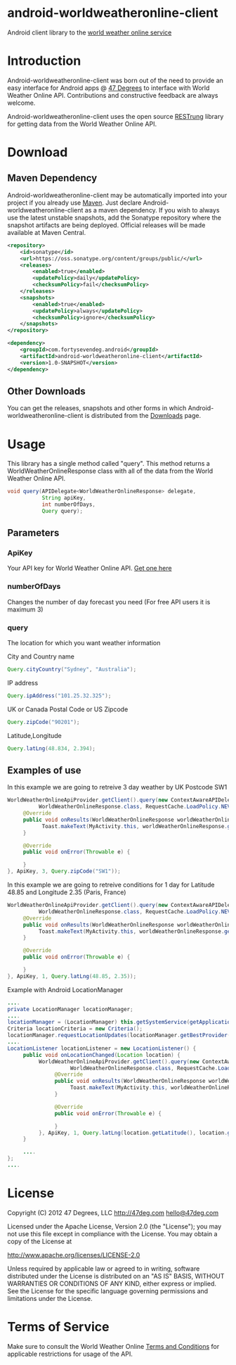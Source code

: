 android-worldweatheronline-client
=================================

Android client library to the [world weather online service](http://www.worldweatheronline.com/free-weather-feed.aspx)

# Introduction

Android-worldweatheronline-client was born out of the need to provide an easy interface for Android apps @ [47 Degrees](http://47deg.com) to interface with World Weather Online API. Contributions and constructive feedback are always welcome.

Android-worldweatheronline-client uses the open source [RESTrung](https://github.com/47deg/restrung) library for getting data from the World Weather Online API.

# Download

## Maven Dependency

Android-worldweatheronline-client may be automatically imported into your project if you already use [Maven](http://maven.apache.org/). Just declare Android-worldweatheronline-client as a maven dependency.
If you wish to always use the latest unstable snapshots, add the Sonatype repository where the snapshot artifacts are being deployed.
Official releases will be made available at Maven Central.

```xml
<repository>
    <id>sonatype</id>
    <url>https://oss.sonatype.org/content/groups/public/</url>
    <releases>
        <enabled>true</enabled>
        <updatePolicy>daily</updatePolicy>
        <checksumPolicy>fail</checksumPolicy>
    </releases>
    <snapshots>
        <enabled>true</enabled>
        <updatePolicy>always</updatePolicy>
        <checksumPolicy>ignore</checksumPolicy>
    </snapshots>
</repository>

<dependency>
    <groupId>com.fortysevendeg.android</groupId>
    <artifactId>android-worldweatheronline-client</artifactId>
    <version>1.0-SNAPSHOT</version>
</dependency>
```
## Other Downloads

You can get the releases, snapshots and other forms in which Android-worldweatheronline-client is distributed from the [Downloads](https://github.com/47deg/android-worldweatheronline-client/downloads) page.

# Usage

This library has a single method called "query". This method returns a WorldWeatherOnlineResponse class with all of the data from the World Weather Online API.

```java
void query(APIDelegate<WorldWeatherOnlineResponse> delegate,
           String apiKey,
           int numberOfDays,
           Query query);
```

## Parameters

### ApiKey

Your API key for World Weather Online API. [Get one here](http://www.worldweatheronline.com/register.aspx)

### numberOfDays

Changes the number of day forecast you need (For free API users it is maximum 3)

### query

 The location for which you want weather information

City and Country name
 ```java
Query.cityCountry("Sydney", "Australia");
```

IP address
```java
Query.ipAddress("101.25.32.325");
```

UK or Canada Postal Code or US Zipcode
```java
Query.zipCode("90201");
```

Latitude,Longitude
```java
Query.latLng(48.834, 2.394);
```

## Examples of use

In this example we are going to retreive 3 day weather by UK Postcode SW1

```java
WorldWeatherOnlineApiProvider.getClient().query(new ContextAwareAPIDelegate<WorldWeatherOnlineResponse>(MyActivity.this,
          WorldWeatherOnlineResponse.class, RequestCache.LoadPolicy.NEVER, RequestCache.StoragePolicy.DISABLED) {
     @Override
     public void onResults(WorldWeatherOnlineResponse worldWeatherOnlineResponse) {
           Toast.makeText(MyActivity.this, worldWeatherOnlineResponse.getData().getCurrentConditionList().get(0).getWeatherDesc().get(0).getValue(), Toast.LENGTH_LONG).show();
     }

     @Override
     public void onError(Throwable e) {

     }
}, ApiKey, 3, Query.zipCode("SW1"));
```

In this example we are going to retreive conditions for 1 day for Latitude 48.85 and Longitude 2.35 (Paris, France)

```java
WorldWeatherOnlineApiProvider.getClient().query(new ContextAwareAPIDelegate<WorldWeatherOnlineResponse>(MyActivity.this,
          WorldWeatherOnlineResponse.class, RequestCache.LoadPolicy.NEVER, RequestCache.StoragePolicy.DISABLED) {
     @Override
     public void onResults(WorldWeatherOnlineResponse worldWeatherOnlineResponse) {
          Toast.makeText(MyActivity.this, worldWeatherOnlineResponse.getData().getCurrentConditionList().get(0).getWeatherDesc().get(0).getValue(), Toast.LENGTH_LONG).show();
     }

     @Override
     public void onError(Throwable e) {

     }
}, ApiKey, 1, Query.latLng(48.85, 2.35));
```

Example with Android LocationManager

```java
....
private LocationManager locationManager;
....
locationManager = (LocationManager) this.getSystemService(getApplicationContext().LOCATION_SERVICE);
Criteria locationCriteria = new Criteria();
locationManager.requestLocationUpdates(locationManager.getBestProvider(locationCriteria, true), 0, 20, locationListener);
....
LocationListener locationListener = new LocationListener() {
     public void onLocationChanged(Location location) {
          WorldWeatherOnlineApiProvider.getClient().query(new ContextAwareAPIDelegate<WorldWeatherOnlineResponse>(MyActivity.this,
                    WorldWeatherOnlineResponse.class, RequestCache.LoadPolicy.NEVER, RequestCache.StoragePolicy.DISABLED) {
               @Override
               public void onResults(WorldWeatherOnlineResponse worldWeatherOnlineResponse) {
                    Toast.makeText(MyActivity.this, worldWeatherOnlineResponse.getData().getCurrentConditionList().get(0).getWeatherDesc().get(0).getValue(), Toast.LENGTH_LONG).show();
               }

               @Override
               public void onError(Throwable e) {

               }
          }, ApiKey, 1, Query.latLng(location.getLatitude(), location.getLongitude()));
     }

     ....
};
....
```


# License

Copyright (C) 2012 47 Degrees, LLC
http://47deg.com
hello@47deg.com

Licensed under the Apache License, Version 2.0 (the "License"); you may not use this file except in compliance with the License. You may obtain a copy of the License at

 http://www.apache.org/licenses/LICENSE-2.0

Unless required by applicable law or agreed to in writing, software distributed under the License is distributed on an "AS IS" BASIS, WITHOUT WARRANTIES OR CONDITIONS OF ANY KIND, either express or implied. See the License for the specific language governing permissions and limitations under the License.

# Terms of Service

Make sure to consult the World Weather Online [Terms and Conditions](http://www.worldweatheronline.com/terms-and-conditions.aspx) for applicable restrictions for usage of the API.